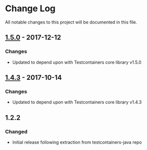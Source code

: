 # Change Log
All notable changes to this project will be documented in this file.

## [1.5.0] - 2017-12-12
### Changes
- Updated to depend upon with Testcontainers core library v1.5.0

## [1.4.3] - 2017-10-14
### Changes
- Updated to depend upon with Testcontainers core library v1.4.3

## 1.2.2
### Changed
- Initial release following extraction from testcontainers-java repo


[1.5.0]: https://github.com/testcontainers/testcontainers-java-module-dynalite/releases/tag/1.5.0
[1.4.3]: https://github.com/testcontainers/testcontainers-java-module-mariadb/releases/tag/1.4.3